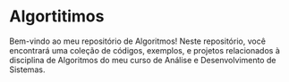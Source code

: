 # Algortitimos
Bem-vindo ao meu repositório de Algoritmos!  Neste repositório, você encontrará uma coleção de códigos, exemplos, e projetos relacionados à disciplina de Algoritmos do meu curso de Análise e Desenvolvimento de Sistemas.
